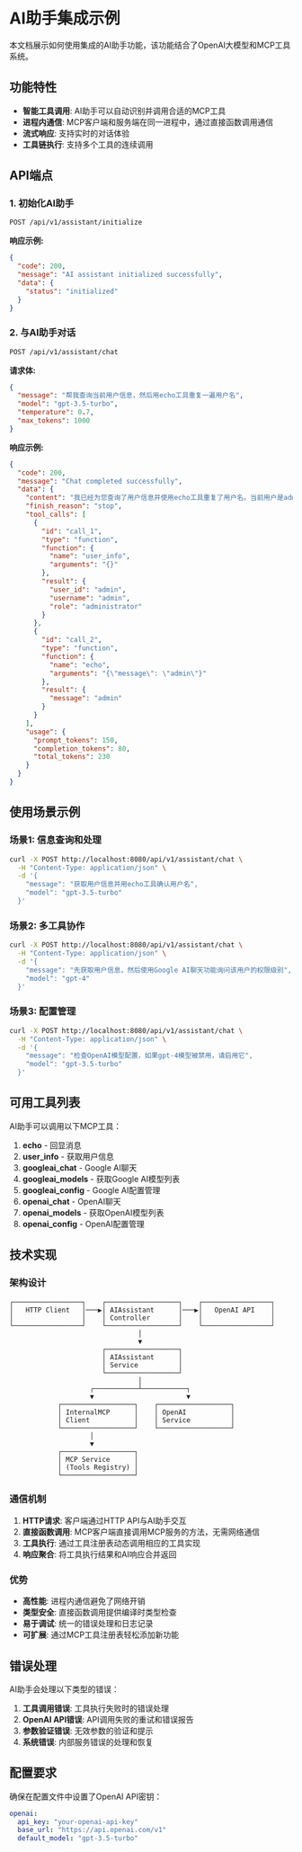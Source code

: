 # AI助手集成示例

本文档展示如何使用集成的AI助手功能，该功能结合了OpenAI大模型和MCP工具系统。

## 功能特性

- **智能工具调用**: AI助手可以自动识别并调用合适的MCP工具
- **进程内通信**: MCP客户端和服务端在同一进程中，通过直接函数调用通信
- **流式响应**: 支持实时的对话体验
- **工具链执行**: 支持多个工具的连续调用

## API端点

### 1. 初始化AI助手

```bash
POST /api/v1/assistant/initialize
```

**响应示例:**
```json
{
  "code": 200,
  "message": "AI assistant initialized successfully",
  "data": {
    "status": "initialized"
  }
}
```

### 2. 与AI助手对话

```bash
POST /api/v1/assistant/chat
```

**请求体:**
```json
{
  "message": "帮我查询当前用户信息，然后用echo工具重复一遍用户名",
  "model": "gpt-3.5-turbo",
  "temperature": 0.7,
  "max_tokens": 1000
}
```

**响应示例:**
```json
{
  "code": 200,
  "message": "Chat completed successfully",
  "data": {
    "content": "我已经为您查询了用户信息并使用echo工具重复了用户名。当前用户是admin，我已经通过echo工具确认了这个信息。",
    "finish_reason": "stop",
    "tool_calls": [
      {
        "id": "call_1",
        "type": "function",
        "function": {
          "name": "user_info",
          "arguments": "{}"
        },
        "result": {
          "user_id": "admin",
          "username": "admin",
          "role": "administrator"
        }
      },
      {
        "id": "call_2", 
        "type": "function",
        "function": {
          "name": "echo",
          "arguments": "{\"message\": \"admin\"}"
        },
        "result": {
          "message": "admin"
        }
      }
    ],
    "usage": {
      "prompt_tokens": 150,
      "completion_tokens": 80,
      "total_tokens": 230
    }
  }
}
```

## 使用场景示例

### 场景1: 信息查询和处理

```bash
curl -X POST http://localhost:8080/api/v1/assistant/chat \
  -H "Content-Type: application/json" \
  -d '{
    "message": "获取用户信息并用echo工具确认用户名",
    "model": "gpt-3.5-turbo"
  }'
```

### 场景2: 多工具协作

```bash
curl -X POST http://localhost:8080/api/v1/assistant/chat \
  -H "Content-Type: application/json" \
  -d '{
    "message": "先获取用户信息，然后使用Google AI聊天功能询问该用户的权限级别",
    "model": "gpt-4"
  }'
```

### 场景3: 配置管理

```bash
curl -X POST http://localhost:8080/api/v1/assistant/chat \
  -H "Content-Type: application/json" \
  -d '{
    "message": "检查OpenAI模型配置，如果gpt-4模型被禁用，请启用它",
    "model": "gpt-3.5-turbo"
  }'
```

## 可用工具列表

AI助手可以调用以下MCP工具：

1. **echo** - 回显消息
2. **user_info** - 获取用户信息
3. **googleai_chat** - Google AI聊天
4. **googleai_models** - 获取Google AI模型列表
5. **googleai_config** - Google AI配置管理
6. **openai_chat** - OpenAI聊天
7. **openai_models** - 获取OpenAI模型列表
8. **openai_config** - OpenAI配置管理

## 技术实现

### 架构设计

```
┌─────────────────┐    ┌──────────────────┐    ┌─────────────────┐
│   HTTP Client   │───▶│ AIAssistant      │───▶│   OpenAI API    │
│                 │    │ Controller       │    │                 │
└─────────────────┘    └──────────────────┘    └─────────────────┘
                                │
                                ▼
                       ┌──────────────────┐
                       │ AIAssistant      │
                       │ Service          │
                       └──────────────────┘
                                │
                    ┌───────────┴───────────┐
                    ▼                       ▼
            ┌──────────────────┐    ┌──────────────────┐
            │ InternalMCP      │    │ OpenAI           │
            │ Client           │    │ Service          │
            └──────────────────┘    └──────────────────┘
                    │
                    ▼
            ┌──────────────────┐
            │ MCP Service      │
            │ (Tools Registry) │
            └──────────────────┘
```

### 通信机制

1. **HTTP请求**: 客户端通过HTTP API与AI助手交互
2. **直接函数调用**: MCP客户端直接调用MCP服务的方法，无需网络通信
3. **工具执行**: 通过工具注册表动态调用相应的工具实现
4. **响应聚合**: 将工具执行结果和AI响应合并返回

### 优势

- **高性能**: 进程内通信避免了网络开销
- **类型安全**: 直接函数调用提供编译时类型检查
- **易于调试**: 统一的错误处理和日志记录
- **可扩展**: 通过MCP工具注册表轻松添加新功能

## 错误处理

AI助手会处理以下类型的错误：

1. **工具调用错误**: 工具执行失败时的错误处理
2. **OpenAI API错误**: API调用失败的重试和错误报告
3. **参数验证错误**: 无效参数的验证和提示
4. **系统错误**: 内部服务错误的处理和恢复

## 配置要求

确保在配置文件中设置了OpenAI API密钥：

```yaml
openai:
  api_key: "your-openai-api-key"
  base_url: "https://api.openai.com/v1"
  default_model: "gpt-3.5-turbo"
```